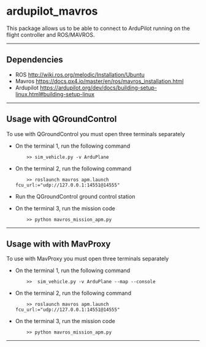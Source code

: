 # ardupilot_mavros

This package allows us to be able to connect to ArduPilot running on the flight controller and ROS/MAVROS. 

-----

## Dependencies
* ROS http://wiki.ros.org/melodic/Installation/Ubuntu
* Mavros https://docs.px4.io/master/en/ros/mavros_installation.html
* Ardupilot https://ardupilot.org/dev/docs/building-setup-linux.html#building-setup-linux

----------------
## Usage with QGroundControl ## 

To use with QGroundControl you must open three terminals separately

* On the terminal 1, run the following command
    ```
        >> sim_vehicle.py -v ArduPlane
    ```
* On the terminal 2, run the following command
    ```
        >> roslaunch mavros apm.launch fcu_url:="udp://127.0.0.1:14551@14555"
    ```
* Run the QGroundControl ground control station
    
* On the terminal 3, run the mission code

    ```
        >> python mavros_mission_apm.py
    ```
----------------

## Usage with with MavProxy

To use with MavProxy you must open three terminals separately

* On the terminal 1, run the following command
    ```
        >>  sim_vehicle.py -v ArduPlane --map --console
    ```
* On the terminal 2, run the following command
    ```
        >> roslaunch mavros apm.launch fcu_url:="udp://127.0.0.1:14551@14555"
    ```

* On the terminal 3, run the mission code

    ```
        >> python mavros_mission_apm.py
    ```
    
----------------------

